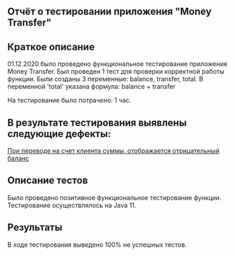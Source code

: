 ## Отчёт о тестировании приложения "Money Transfer"
## Краткое описание
01.12.2020 было проведено функциональное тестирование приложения Money Transfer. Был проведен 1 тест для проверки корректной работы функции. Были созданы 3 переменные: balance, transfer, total.  В переменной 'total' указана формула: balance + transfer

На тестирование было потрачено: 1 час.

## В результате тестирования выявлены следующие дефекты:

[При переводе на счет клиента суммы, отображается отрицательный баланс](https://github.com/AleksandraArt/javahw2/issues/1)

## Описание тестов
Было проведено позитивное функциональное тестирование функции.
Тестирование осуществлялось на Java 11.

## Результаты
В ходе тестирования выведено 100% не успешных тестов.